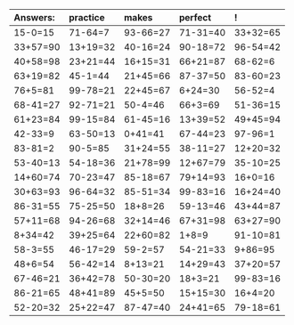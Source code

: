 | Answers: | practice | makes | perfect | ! |
| :--- | :--- | :--- | :--- | :--- |
| 15-0=15 | 71-64=7 | 93-66=27 | 71-31=40 | 33+32=65 | 
| 33+57=90 | 13+19=32 | 40-16=24 | 90-18=72 | 96-54=42 | 
| 40+58=98 | 23+21=44 | 16+15=31 | 66+21=87 | 68-62=6 | 
| 63+19=82 | 45-1=44 | 21+45=66 | 87-37=50 | 83-60=23 | 
| 76+5=81 | 99-78=21 | 22+45=67 | 6+24=30 | 56-52=4 | 
| 68-41=27 | 92-71=21 | 50-4=46 | 66+3=69 | 51-36=15 | 
| 61+23=84 | 99-15=84 | 61-45=16 | 13+39=52 | 49+45=94 | 
| 42-33=9 | 63-50=13 | 0+41=41 | 67-44=23 | 97-96=1 | 
| 83-81=2 | 90-5=85 | 31+24=55 | 38-11=27 | 12+20=32 | 
| 53-40=13 | 54-18=36 | 21+78=99 | 12+67=79 | 35-10=25 | 
| 14+60=74 | 70-23=47 | 85-18=67 | 79+14=93 | 16+0=16 | 
| 30+63=93 | 96-64=32 | 85-51=34 | 99-83=16 | 16+24=40 | 
| 86-31=55 | 75-25=50 | 18+8=26 | 59-13=46 | 43+44=87 | 
| 57+11=68 | 94-26=68 | 32+14=46 | 67+31=98 | 63+27=90 | 
| 8+34=42 | 39+25=64 | 22+60=82 | 1+8=9 | 91-10=81 | 
| 58-3=55 | 46-17=29 | 59-2=57 | 54-21=33 | 9+86=95 | 
| 48+6=54 | 56-42=14 | 8+13=21 | 14+29=43 | 37+20=57 | 
| 67-46=21 | 36+42=78 | 50-30=20 | 18+3=21 | 99-83=16 | 
| 86-21=65 | 48+41=89 | 45+5=50 | 15+15=30 | 16+4=20 | 
| 52-20=32 | 25+22=47 | 87-47=40 | 24+41=65 | 79-18=61 | 
